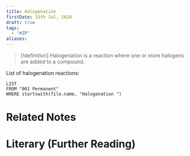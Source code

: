 ```yaml
---
title: Halogenation
firstDate: 15th Jul, 2024
draft: true
tags:
  - "#ZP"
aliases:
---
```

>[!definition]
>Halogenation is a reaction where one or more halogens are added to a compound.

List of halogenation reactions:
```dataview
LIST
FROM "001 Permanent"
WHERE startswith(file.name, "Halogenation ") 
```




# Related Notes


# Literary (Further Reading)
